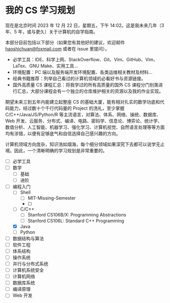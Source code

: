 # 我的 CS 学习规划

现在是北京时间 2023 年 12 月 22 日，星期五，下午 14:02。这是我未来几年（3 年、5 年，或与更久）关于计算机的自学指南。

本部分目前包括以下部分（如果您有其他好的建议，欢迎邮件 [haoshichuan@foxmail.com](mailto:haoshichuan@foxmail.com) 或者在 issue 里提问）。

- 必学工具：IDE、科学上网、StackOverflow、Git、Vim、GitHub、Vim、LaTex、GNU Make、实用工具...
- 环境配置：PC 端以及服务端开发环境配置、各类运维相关教材及材料...
- 经典书籍推荐：列举自己看过的计算机领域的必看好书与资源链接。
- 国外高质量 CS 课程汇总：将我学过的所有高质量的国外 CS 课程分门别类进行汇总，大部分课程会有一个独立的仓库维护相关的资源以及我的作业实现。

期望未来三到五年内能建立起整座 CS 的基础大厦，能有相对扎实的数学功底和代码能力，经过数十个千行代码量的 Project 的洗礼，至少掌握 C/C++/Java/JS/Python/R 等主流语言，对算法、体系、网络、操统、数据库、Web 开发、云服务、分布式、编译、电路、密码学、信息论、博弈论、统计学、数值分析、人工智能、机器学习、强化学习、计算机视觉、自然语言处理等等方面均有涉猎，以便有足够底气和自信选择自己感兴趣的方向。

计算机领域方向庞杂，知识浩如烟海，每个细分领域如果深究下去都可以说学无止境。因此，一个清晰明确的学习规划是非常重要的。

- [ ] 必学工具
- [ ] 数学
    - [ ] 基础
    - [ ] 进阶 
- [ ] 编程入门
    - [ ] Shell
        - [ ] MIT-Missing-Semester
        - [ ] 
    - [ ] C/C++
        - [ ] Stanford CS106B/X: Programming Abstractions
        - [ ] Stanford CS106L: Standard C++ Programming
    - [x] Java
    - [ ] Python
- [ ] 数据结构与算法
- [ ] 软件工程
- [ ] 体系结构
- [ ] 操作系统
- [ ] 并行与分布式系统
- [ ] 计算机系统安全
- [ ] 计算机网络
- [ ] 数据库系统
- [ ] 编译原理
- [ ] Web 开发